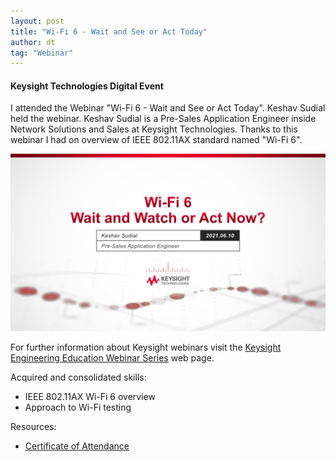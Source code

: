 ```yaml
---
layout: post
title: "Wi-Fi 6 - Wait and See or Act Today"
author: dt
tag: "Webinar"
---
```

#### Keysight Technologies Digital Event

I attended the Webinar "Wi-Fi 6 - Wait and See or Act Today". Keshav Sudial held the webinar. Keshav Sudial is a Pre-Sales Application Engineer inside Network Solutions and Sales at Keysight Technologies.
Thanks to this webinar I had on overview of IEEE 802.11AX standard named "Wi-Fi 6".

<img src="/assets/img/2021-06-10-webinar-keysight-wifi6.jpg" class="img-fluid" alt="webinar-keysight-wifi6">

For further information about Keysight webinars visit the [Keysight Engineering Education Webinar Series](https://www.keysight.com/it/en/events/europe-middleeast-africa-india/webinars.html?partnerref=ON24referral) web page.

Acquired and consolidated skills:
* IEEE 802.11AX Wi-Fi 6 overview
* Approach to Wi-Fi testing

Resources:
* [Certificate of Attendance](/assets/pdf/2021-06-10-webinar-keysight-wifi6.pdf)
